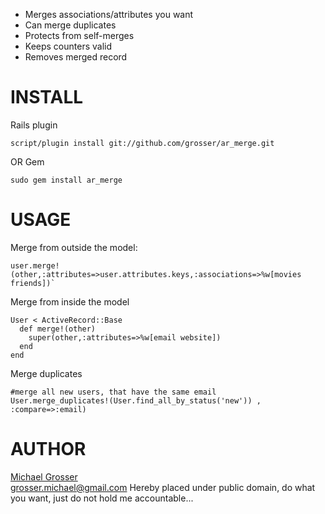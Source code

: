  - Merges associations/attributes you want
 - Can merge duplicates
 - Protects from self-merges
 - Keeps counters valid
 - Removes merged record


INSTALL
=======

Rails plugin

    script/plugin install git://github.com/grosser/ar_merge.git

OR Gem

    sudo gem install ar_merge


USAGE
=====
Merge from outside the model:

    user.merge!(other,:attributes=>user.attributes.keys,:associations=>%w[movies friends])`

Merge from inside the model

    User < ActiveRecord::Base
      def merge!(other)
        super(other,:attributes=>%w[email website])
      end
    end

Merge duplicates

    #merge all new users, that have the same email
    User.merge_duplicates!(User.find_all_by_status('new')) , :compare=>:email)

AUTHOR
======
[Michael Grosser](http://pragmatig.wordpress.com)  
grosser.michael@gmail.com
Hereby placed under public domain, do what you want, just do not hold me accountable...